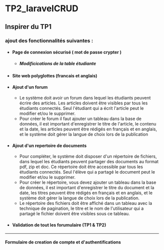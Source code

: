 # TP2_laravelCRUD


## Inspirer du  TP1 

### ajout des fonctionnalités suivantes :

- #### Page de connexion sécurisé ( mot de passe crypter )
  - ##### Modificications de la table étudiante
- #### Site web polyglottes (francais et anglais)
- #### Ajout d'un forum 
  - Le système doit avoir un forum dans lequel les étudiants peuvent écrire des articles.
 Les articles doivent être visibles par tous les étudiants connectés. 
 Seul l'étudiant qui a écrit l'article peut le modifier et/ou le supprimer.
  - Pour créer le forum il faut ajouter un tableau dans la base de données, il est
important d'enregistrer le titre de l'article, le contenu et la date, les articles
peuvent être rédigés en français et en anglais, et le système doit gérer la langue
de choix lors de la publication
- #### Ajout d'un repertoire de documents
  - Pour compléter, le système doit disposer d'un répertoire de fichiers, dans lequel
les étudiants peuvent partager des documents au format pdf, zip et doc. Ce répertoire doit être accessible par tous les étudiants connectés. Seul l'élève qui a
partagé le document peut le modifier et/ou le supprimer.
  -  Pour créer le répertoire, vous devez ajouter un tableau dans la base de données,
il est important d'enregistrer le titre du document et la date, les titres peuvent
être rédigés en français et en anglais, et le système doit gérer la langue de choix
lors de la publication.
  -  Le répertoire des fichiers doit être affiché dans un tableau avec la technique de
pagination, le titre et le nom de l'utilisateur qui a partagé le fichier doivent être
visibles sous ce tableau.

- #### Validation de tout les forumulaire (TP1 & TP2)

----

#### Formulaire de creation de compte et d'authentifications
